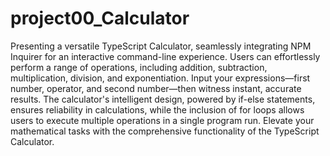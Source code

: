 # project00_Calculator

Presenting a versatile TypeScript Calculator, seamlessly integrating NPM Inquirer for an interactive command-line experience. Users can effortlessly perform a range of operations, including addition, subtraction, multiplication, division, and exponentiation. Input your expressions—first number, operator, and second number—then witness instant, accurate results. The calculator's intelligent design, powered by if-else statements, ensures reliability in calculations, while the inclusion of for loops allows users to execute multiple operations in a single program run. Elevate your mathematical tasks with the comprehensive functionality of the TypeScript Calculator.
